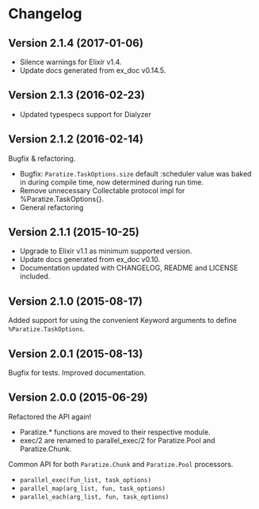 Changelog
====

## Version 2.1.4 (2017-01-06)

* Silence warnings for Elixir v1.4.
* Update docs generated from ex_doc v0.14.5.


## Version 2.1.3 (2016-02-23)

* Updated typespecs support for Dialyzer


## Version 2.1.2 (2016-02-14)

Bugfix & refactoring.

* Bugfix: `Paratize.TaskOptions.size` default :scheduler value was baked in
  during compile time, now determined during run time.
* Remove unnecessary Collectable protocol impl for %Paratize.TaskOptions{}.
* General refactoring


## Version 2.1.1 (2015-10-25)

* Upgrade to Elixir v1.1 as minimum supported version.
* Update docs generated from ex_doc v0.10.
* Documentation updated with CHANGELOG, README and LICENSE included.


## Version 2.1.0 (2015-08-17)

Added support for using the convenient Keyword arguments to define `%Paratize.TaskOptions`.


## Version 2.0.1 (2015-08-13)

Bugfix for tests. Improved documentation.


## Version 2.0.0 (2015-06-29)

Refactored the API again!

* Paratize.* functions are moved to their respective module.
* exec/2 are renamed to parallel_exec/2 for Paratize.Pool and Paratize.Chunk.

Common API for both `Paratize.Chunk` and `Paratize.Pool` processors.

* `parallel_exec(fun_list, task_options)`
* `parallel_map(arg_list, fun, task_options)`
* `parallel_each(arg_list, fun, task_options)`
